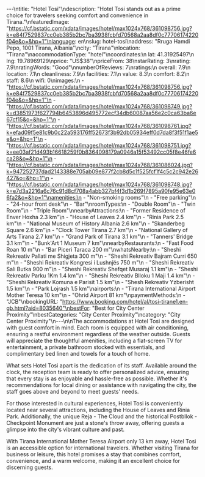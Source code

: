 ---\ntitle: "Hotel Tosi"\ndescription: "Hotel Tosi stands out as a prime choice for travelers seeking comfort and convenience in Tirana."\nfeaturedImage: "https://cf.bstatic.com/xdata/images/hotel/max1024x768/361098756.jpg?k=e84f7529837cc0eb385b2bc7ba3938fcbfd70568a2aa8df0c77706174220f04e&o=&hp=1"\nlanguage: en\nslug: hotel-tosi\naddress: "Rruga Hamdi Pepo, 1001 Tirana, Albania"\ncity: "Tirana"\nlocation: "Tirana"\naccommodationType: "hotel"\ncoordinates:\n  lat: 41.31925497\n  lng: 19.78969129\nprice: "US$38"\npriceFrom: 38\nstarRating: 3\nrating: 7.9\nratingWords: "Good"\nnumberOfReviews: 7\nratings:\n  overall: 7.9\n  location: 7.1\n  cleanliness: 7.9\n  facilities: 7.1\n  value: 8.3\n  comfort: 8.2\n  staff: 8.6\n  wifi: 0\nimages:\n  - "https://cf.bstatic.com/xdata/images/hotel/max1024x768/361098756.jpg?k=e84f7529837cc0eb385b2bc7ba3938fcbfd70568a2aa8df0c77706174220f04e&o=&hp=1"\n  - "https://cf.bstatic.com/xdata/images/hotel/max1024x768/361098749.jpg?k=d3851973f627794b6453896d495772ecf34db60087aa56e2c0ca63ba6e67cf15&o=&hp=1"\n  - "https://cf.bstatic.com/xdata/images/hotel/max1024x768/361098761.jpg?k=efad09f5e81c9b0c22a593176ff52673f3b92db05934eff0d7da8f3f51f1ae5e&o=&hp=1"\n  - "https://cf.bstatic.com/xdata/images/hotel/max1024x768/361098751.jpg?k=ee03af21d493b16618259f0b8364098179a0946a15f53492cc05f8e46fe6ca28&o=&hp=1"\n  - "https://cf.bstatic.com/xdata/images/hotel/max1024x768/361086024.jpg?k=947252737dad2143388e705ab09e877f2cb8d5c1f525fcf1f4c5c2c942e26427&o=&hp=1"\n  - "https://cf.bstatic.com/xdata/images/hotel/max1024x768/361098748.jpg?k=e7d3a2216a6c76c91d8cf708a4abb327bf4f3d1b269f7895a90fe95e63e06fa2&o=&hp=1"\namenities:\n  - "Non-smoking rooms"\n  - "Free parking"\n  - "24-hour front desk"\n  - "Bar"\nroomTypes:\n  - "Double Room"\n  - "Twin Room"\n  - "Triple Room"\nnearbyAttractions:\n  - "Former Residence of Enver Hoxha 2.3 km"\n  - "House of Leaves 2.4 km"\n  - "Rinia Park 2.5 km"\n  - "National Museum of History Albania 2.6 km"\n  - "Skanderbeg Square 2.6 km"\n  - "Clock Tower Tirana 2.7 km"\n  - "National Gallery of Arts Tirana 2.7 km"\n  - "Grand Park of Tirana 3.1 km"\n  - "Tanners' Bridge 3.1 km"\n  - "Bunk'Art 1 Museum 7 km"\nnearbyRestaurants:\n  - "Fast Food Roan 10 m"\n  - "Bar Piceri Taraca 200 m"\nwhatsNearby:\n  - "Sheshi Rekreativ Pallati me Shigjeta 300 m"\n  - "Sheshi Rekreativ Bajram Curri 650 m"\n  - "Sheshi Rekreativ Kongresi i Lushnjës 750 m"\n  - "Sheshi Rekreativ Sali Butka 900 m"\n  - "Sheshi Rekreativ Shefqet Musaraj 1.1 km"\n  - "Sheshi Rekreativ Parku 1Km 1.4 km"\n  - "Sheshi Rekreativ Blloku 1 Maji 1.4 km"\n  - "Sheshi Rekreativ Komuna e Parisit 1.5 km"\n  - "Shesh Rekreativ Yzberisht 1.5 km"\n  - "Park Lojrash 1.5 km"\nairports:\n  - "Tirana International Airport Mother Teresa 10 km"\n  - "Ohrid Airport 81 km"\npaymentMethods:\n  - "JCB"\nbookingURL: "https://www.booking.com/hotel/al/tosi-tirane1.en-gb.html?aid=8035640"\nbestFor: "Best for City Center Proximity"\nbestCategories: "City Center Proximity"\ncategory: "City Center Proximity"\n---\n\nThe accommodations at Hotel Tosi are designed with guest comfort in mind. Each room is equipped with air conditioning, ensuring a restful environment regardless of the weather outside. Guests will appreciate the thoughtful amenities, including a flat-screen TV for entertainment, a private bathroom stocked with essentials, and complimentary bed linen and towels for a touch of home.

What sets Hotel Tosi apart is the dedication of its staff. Available around the clock, the reception team is ready to offer personalized advice, ensuring that every stay is as enjoyable and hassle-free as possible. Whether it's recommendations for local dining or assistance with navigating the city, the staff goes above and beyond to meet guests' needs.

For those interested in cultural experiences, Hotel Tosi is conveniently located near several attractions, including the House of Leaves and Rinia Park. Additionally, the unique Reja - The Cloud and the historical Postbllok - Checkpoint Monument are just a stone's throw away, offering guests a glimpse into the city's vibrant culture and past.

With Tirana International Mother Teresa Airport only 13 km away, Hotel Tosi is an accessible option for international travelers. Whether visiting Tirana for business or leisure, this hotel promises a stay that combines comfort, convenience, and a warm welcome, making it an excellent choice for discerning guests.